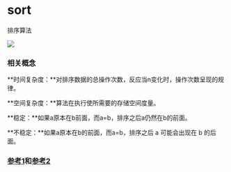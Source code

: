 # sort
排序算法

![](https://github.com/BIGWangYuDong/sort/blob/main/sort/sort.png)

### 相关概念

**时间复杂度：**对排序数据的总操作次数，反应当n变化时，操作次数呈现的规律。

**空间复杂度：**算法在执行使所需要的存储空间度量。

**稳定：**如果a原本在b前面，而a=b，排序之后a仍然在b的前面。

**不稳定：**如果a原本在b的前面，而a=b，排序之后 a 可能会出现在 b 的后面。

### [参考1](https://blog.csdn.net/weixin_41571493/article/details/81875088)和[参考2](https://zhuanlan.zhihu.com/p/84759645)
